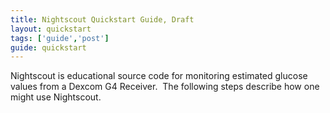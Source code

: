 ```yaml
---
title: Nightscout Quickstart Guide, Draft
layout: quickstart
tags: ['guide','post']
guide: quickstart
---
```


Nightscout is educational source code for monitoring estimated glucose
values from a Dexcom G4 Receiver.  The following steps describe how
one might use Nightscout.

